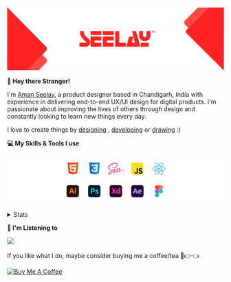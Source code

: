 [![banner](./images/seelay.svg)](https://www.seelay.in)

**👋 Hey there Stranger!**

I'm [Aman Seelay](https://www.seelay.in), a product designer based in Chandigarh, India with experience in delivering end-to-end UX/UI design for digital products. I'm passionate about improving the lives of others through design and constantly looking to learn new things every day.

I love to create things by [designing](https://www.seelay.in/#work) , [developing](https://www.seelay.in/#projects) or [drawing](https://art.seelay.in) :)

**💻 My Skills & Tools I use**

[![banner](./images/skills&tools.svg)](https://www.seelay.in/about)

<details>
  <summary>Stats</summary>

---

<!--START_SECTION:waka-->
![Profile Views](http://img.shields.io/badge/Profile%20Views-0-blue)

**🐱 My GitHub Data** 

> 🏆 79 Contributions in the Year 2023
 > 
> 📦 696.8 kB Used in GitHub's Storage 
 > 
> 💼 Opted to Hire
 > 
> 📜 1 Public Repository 
 > 
> 🔑 42 Private Repositories  
 > 
**I'm a Night 🦉** 

```text
🌞 Morning    145 commits    ████░░░░░░░░░░░░░░░░░░░░░   17.64% 
🌆 Daytime    105 commits    ███░░░░░░░░░░░░░░░░░░░░░░   12.77% 
🌃 Evening    208 commits    ██████░░░░░░░░░░░░░░░░░░░   25.3% 
🌙 Night      364 commits    ███████████░░░░░░░░░░░░░░   44.28%

```
📅 **I'm Most Productive on Sunday** 

```text
Monday       152 commits    ████░░░░░░░░░░░░░░░░░░░░░   18.49% 
Tuesday      120 commits    ███░░░░░░░░░░░░░░░░░░░░░░   14.6% 
Wednesday    82 commits     ██░░░░░░░░░░░░░░░░░░░░░░░   9.98% 
Thursday     111 commits    ███░░░░░░░░░░░░░░░░░░░░░░   13.5% 
Friday       66 commits     ██░░░░░░░░░░░░░░░░░░░░░░░   8.03% 
Saturday     104 commits    ███░░░░░░░░░░░░░░░░░░░░░░   12.65% 
Sunday       187 commits    █████░░░░░░░░░░░░░░░░░░░░   22.75%

```


📊 **This Week I Spent My Time On** 

```text
⌚︎ Time Zone: Asia/Kolkata

💬 Programming Languages: 
Other                    2 hrs 3 mins        █████████░░░░░░░░░░░░░░░░   38.76% 
Markdown                 1 hr 12 mins        █████░░░░░░░░░░░░░░░░░░░░   22.62% 
JSON                     55 mins             ████░░░░░░░░░░░░░░░░░░░░░   17.37% 
SCSS                     32 mins             ██░░░░░░░░░░░░░░░░░░░░░░░   10.21% 
JavaScript               19 mins             █░░░░░░░░░░░░░░░░░░░░░░░░   6.25%

🔥 Editors: 
VS Code                  3 hrs 15 mins       ███████████████░░░░░░░░░░   61.27% 
Browser                  2 hrs 3 mins        █████████░░░░░░░░░░░░░░░░   38.73%

💻 Operating System: 
Windows                  5 hrs 18 mins       █████████████████████████   100.0%

```

**I Mostly Code in JavaScript** 

```text
JavaScript               30 repos            █████████████████░░░░░░░░   68.18% 
TypeScript               14 repos            ████████░░░░░░░░░░░░░░░░░   31.82%

```



 Last Updated on 05/02/2023 06:39:47 UTC
<!--END_SECTION:waka-->

---

 </details>

**🎵 I'm Listening to**

<object data="https://now-play.vercel.app/api/generate?uid=7a17a86e-d6b7-43b5-8d9c-1d6dae42a779" >

  <img src="https://now-play.vercel.app/api/generate?uid=7a17a86e-d6b7-43b5-8d9c-1d6dae42a779" />

</object>

If you like what I do, maybe consider buying me a coffee/tea 🥺👉👈

<a href="https://www.buymeacoffee.com/seelay" target="_blank"><img src="https://cdn.buymeacoffee.com/buttons/v2/default-red.png" alt="Buy Me A Coffee" width="150" ></a>
